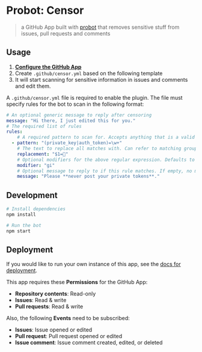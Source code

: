 # Probot: Censor

> a GitHub App built with [probot](https://github.com/probot/probot) that removes sensitive stuff
> from issues, pull requests and comments

## Usage

1. **[Configure the GitHub App](https://github.com/apps/censor)**
2. Create `.github/censor.yml` based on the following template
3. It will start scanning for sensitive information in issues and comments and edit them.

A `.github/censor.yml` file is required to enable the plugin. The file must specify rules for the
bot to scan in the following format:

```yaml
# An optional generic message to reply after censoring
message: "Hi there, I just edited this for you."
# The required list of rules
rules:
    # A required pattern to scan for. Accepts anything that is a valid JavaScript regluar expression
  - pattern: "(private_key|auth_token)=\w+"
    # The text to replace all matches with. Can refer to matching groups with $
    replacement: "$1=🔑"
    # Optional modifiers for the above regular expression. Defaults to "gi"
    modifier: "gi"
    # Optional message to reply to if this rule matches. If empty, no message is sent
    message: "Please **never post your private tokens**."
```

## Development

```sh
# Install dependencies
npm install

# Run the bot
npm start
```

## Deployment

If you would like to run your own instance of this app, see the [docs for deployment](https://probot.github.io/docs/deployment/).

This app requires these **Permissions** for the GitHub App:

 - **Repository contents**: Read-only
 - **Issues**: Read & write
 - **Pull requests**: Read & write

Also, the following **Events** need to be subscribed:

 - **Issues**: Issue opened or edited
 - **Pull request**: Pull request opened or edited
 - **Issue comment**: Issue comment created, edited, or deleted
